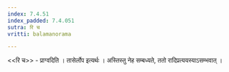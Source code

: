 ```yaml
---
index: 7.4.51
index_padded: 7.4.051
sutra: रि च
vritti: balamanorama

---
```

<<रि च>> - प्राग्वदिति । तासेर्लोप इत्यर्थः । अस्तिस्तु नेह सम्बध्यते, ततो रादिप्रत्ययस्याऽसम्भवात् । 